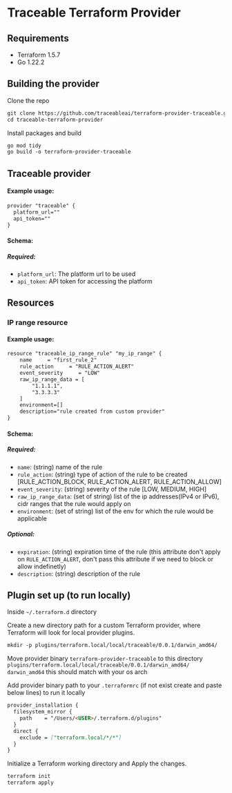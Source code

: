 # Traceable Terraform Provider

## Requirements

- Terraform 1.5.7
- Go 1.22.2

## Building the provider

Clone the repo
```markdown
git clone https://github.com/traceableai/terraform-provider-traceable.git
cd traceable-terraform-provider
```

Install packages and build
```markdown
go mod tidy
go build -o terraform-provider-traceable
```

## Traceable provider

#### Example usage:
```markdown
provider "traceable" {
  platform_url=""
  api_token=""
}
```
#### Schema:

##### Required:

- `platform_url`: The platform url to be used
- `api_token`: API token for accessing the platform

## Resources

### IP range resource

#### Example usage:

```markdown
resource "traceable_ip_range_rule" "my_ip_range" {
    name     = "first_rule_2"
    rule_action     = "RULE_ACTION_ALERT"
    event_severity     = "LOW"
    raw_ip_range_data = [
        "1.1.1.1",
        "3.3.3.3"
    ]
    environment=[]
    description="rule created from custom provider"
}
```

#### Schema:

##### Required:

- `name`: (string) name of the rule
- `rule_action`: (string) type of action of the rule to be created [RULE_ACTION_BLOCK, RULE_ACTION_ALERT, RULE_ACTION_ALLOW]
- `event_severity`: (string) severity of the rule [LOW, MEDIUM, HIGH]
- `raw_ip_range_data`: (set of string) list of the ip addresses(IPv4 or IPv6), cidr ranges that the rule would apply on
- `environment`: (set of string) list of the env for which the rule would be applicable

##### Optional:
- `expiration`: (string) expiration time of the rule (this attribute don't apply on `RULE_ACTION_ALERT`, don't pass this attribute if we need to block or allow indefinetly)
- `description`: (string) description of the rule

## Plugin set up (to run locally)

Inside `~/.terraform.d` directory

Create a new directory path for a custom Terraform provider, where Terraform will look for local provider plugins.

```markdown
mkdir -p plugins/terraform.local/local/traceable/0.0.1/darwin_amd64/
```

Move provider binary `terraform-provider-traceable` to this directory ```plugins/terraform.local/local/traceable/0.0.1/darwin_amd64/```
`darwin_amd64` this should match with your os arch

Add provider binary path to your `.terraformrc` (if not exist create and paste below lines) to run it locally

```markdown
provider_installation {
  filesystem_mirror {
    path    = "/Users/<USER>/.terraform.d/plugins"
  }
  direct {
    exclude = ["terraform.local/*/*"]
  }
}
```

Initialize a Terraform working directory and Apply the changes.

```markdown
terraform init
terraform apply
```





